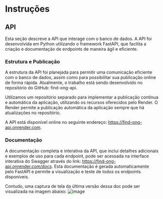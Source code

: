 # Instruções

## API

Esta seção descreve a API que interage com o banco de dados. A API foi desenvolvida em Python utilizando o framework FastAPI, que facilita a criação e documentação de endpoints de maneira ágil e eficiente.

### Estrutura e Publicação

A estrutura da API foi planejada para permitir uma comunicação eficiente com o banco de dados, assim como para possibilitar sua publicação online de forma rápida. Atualmente, o trabalho está sendo desenvolvido no repositório do GitHub: find-ong-api.

Utilizamos um repositório separado para implementar a publicação contínua e automática da aplicação, utilizando os recursos oferecidos pelo Render. O Render permite a publicação automática da aplicação sempre que há atualizações no repositório.

A API está disponível online no seguinte endereço: <https://find-ong-api.onrender.com>.

### Documentação

A documentação completa e interativa da API, que inclui detalhes adicionais e exemplos de uso para cada endpoint, pode ser acessada na interface interativa do Swagger através do link: <https://find-ong-api.onrender.com/docs>. Esta documentação é gerada automaticamente pelo FastAPI e permite a visualização e teste de todos os endpoints disponíveis.

Contudo, uma captura de tela da última versão dessa doc pode ser visualizada na imagem abaixo:
![image](https://github.com/ICEI-PUC-Minas-PMV-ADS/pmv-sint-2024-1-e5-proj-mov-t1-time-quarta-19-00/assets/22857183/0776f411-3fac-4e64-9585-29d43375f5ea)
